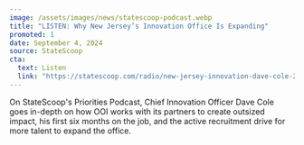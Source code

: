 ```yaml
---
image: /assets/images/news/statescoop-podcast.webp
title: "LISTEN: Why New Jersey’s Innovation Office Is Expanding"
promoted: 1 
date: September 4, 2024
source: StateScoop
cta:
  text: Listen
  link: "https://statescoop.com/radio/new-jersey-innovation-dave-cole-2024/"
---
```


On StateScoop's Priorities Podcast, Chief Innovation Officer Dave Cole goes in-depth on how OOI works with its partners to create outsized impact, his first six months on the job, and the active recruitment drive for more talent to expand the office. 
